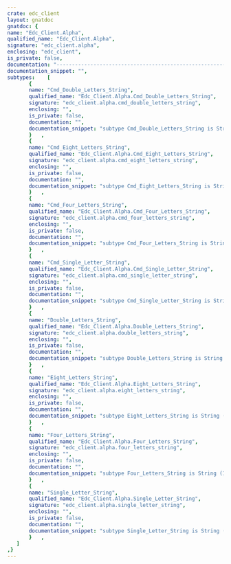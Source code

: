 ```yaml
---
crate: edc_client
layout: gnatdoc
gnatdoc: {
name: "Edc_Client.Alpha",
qualified_name: "Edc_Client.Alpha",
signature: "edc_client.alpha",
enclosing: "edc_client",
is_private: false,
documentation: "------------------------------------------------------------------------\n  Type for displaying a single letter",
documentation_snippet: "",
subtypes:    [
       {
       name: "Cmd_Double_Letters_String",
       qualified_name: "Edc_Client.Alpha.Cmd_Double_Letters_String",
       signature: "edc_client.alpha.cmd_double_letters_string",
       enclosing: "",
       is_private: false,
       documentation: "",
       documentation_snippet: "subtype Cmd_Double_Letters_String is String (1 .. 6);",
       }   ,
       {
       name: "Cmd_Eight_Letters_String",
       qualified_name: "Edc_Client.Alpha.Cmd_Eight_Letters_String",
       signature: "edc_client.alpha.cmd_eight_letters_string",
       enclosing: "",
       is_private: false,
       documentation: "",
       documentation_snippet: "subtype Cmd_Eight_Letters_String is String (1 .. 12);",
       }   ,
       {
       name: "Cmd_Four_Letters_String",
       qualified_name: "Edc_Client.Alpha.Cmd_Four_Letters_String",
       signature: "edc_client.alpha.cmd_four_letters_string",
       enclosing: "",
       is_private: false,
       documentation: "",
       documentation_snippet: "subtype Cmd_Four_Letters_String is String (1 .. 8);",
       }   ,
       {
       name: "Cmd_Single_Letter_String",
       qualified_name: "Edc_Client.Alpha.Cmd_Single_Letter_String",
       signature: "edc_client.alpha.cmd_single_letter_string",
       enclosing: "",
       is_private: false,
       documentation: "",
       documentation_snippet: "subtype Cmd_Single_Letter_String is String (1 .. 5);",
       }   ,
       {
       name: "Double_Letters_String",
       qualified_name: "Edc_Client.Alpha.Double_Letters_String",
       signature: "edc_client.alpha.double_letters_string",
       enclosing: "",
       is_private: false,
       documentation: "",
       documentation_snippet: "subtype Double_Letters_String is String (1 .. 2);",
       }   ,
       {
       name: "Eight_Letters_String",
       qualified_name: "Edc_Client.Alpha.Eight_Letters_String",
       signature: "edc_client.alpha.eight_letters_string",
       enclosing: "",
       is_private: false,
       documentation: "",
       documentation_snippet: "subtype Eight_Letters_String is String (1 .. 8);",
       }   ,
       {
       name: "Four_Letters_String",
       qualified_name: "Edc_Client.Alpha.Four_Letters_String",
       signature: "edc_client.alpha.four_letters_string",
       enclosing: "",
       is_private: false,
       documentation: "",
       documentation_snippet: "subtype Four_Letters_String is String (1 .. 4);",
       }   ,
       {
       name: "Single_Letter_String",
       qualified_name: "Edc_Client.Alpha.Single_Letter_String",
       signature: "edc_client.alpha.single_letter_string",
       enclosing: "",
       is_private: false,
       documentation: "",
       documentation_snippet: "subtype Single_Letter_String is String (1 .. 1);",
       }   ,
   ]
,}
---
```

